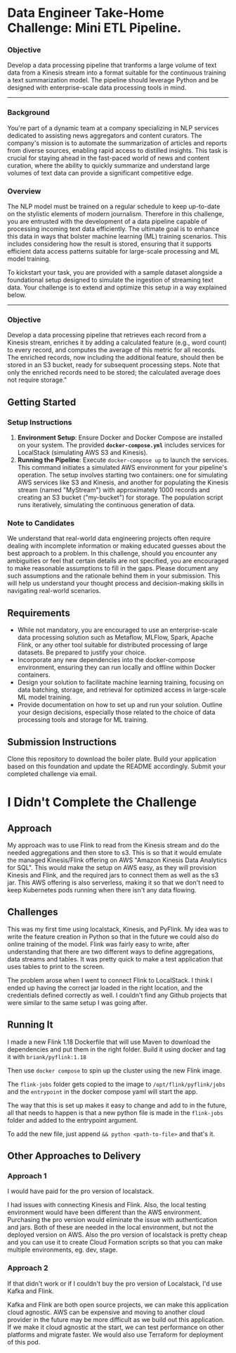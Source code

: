 # Data Engineer Take-Home Challenge: Mini ETL Pipeline.

### Objective

Develop a data processing pipeline that tranforms a large volume of text data from a Kinesis stream into a format suitable for the continuous training a text summarization model. The pipeline should leverage Python and be designed with enterprise-scale data processing tools in mind.

---

### Background

You're part of a dynamic team at a company specializing in NLP services dedicated to assisting news aggregators and content curators. The company's mission is to automate the summarization of articles and reports from diverse sources, enabling rapid access to distilled insights. This task is crucial for staying ahead in the fast-paced world of news and content curation, where the ability to quickly summarize and understand large volumes of text data can provide a significant competitive edge. 


### Overview

The NLP model must be trained on a regular schedule to keep up-to-date on the stylistic elements of modern journalism. Therefore in this challenge, you are entrusted with the development of a data pipeline capable of processing incoming text data efficiently. The ultimate goal is to enhance this data in ways that bolster machine learning (ML) training scenarios. This includes considering how the result is stored, ensuring that it supports efficient data access patterns suitable for large-scale processing and ML model training.

To kickstart your task, you are provided with a sample dataset alongside a foundational setup designed to simulate the ingestion of streaming text data. Your challenge is to extend and optimize this setup in a way explained below.

---

### Objective

Develop a data processing pipeline that retrieves each record from a Kinesis stream, enriches it by adding a calculated feature (e.g., word count) to every record, and computes the average of this metric for all records. The enriched records, now including the additional feature, should then be stored in an S3 bucket, ready for subsequent processing steps. Note that only the enriched records need to be stored; the calculated average does not require storage."


## **Getting Started**

### **Setup Instructions**

1. **Environment Setup**: Ensure Docker and Docker Compose are installed on your system. The provided **`docker-compose.yml`** includes services for LocalStack (simulating AWS S3 and Kinesis).
2. **Running the Pipeline**: Execute ```docker-compose up``` to launch the services. This command initiates a simulated AWS environment for your pipeline's operation. The setup involves starting two containers: one for simulating AWS services like S3 and Kinesis, and another for populating the Kinesis stream (named "MyStream") with approximately 1000 records and creating an S3 bucket ("my-bucket") for storage. The population script runs iteratively, simulating the continuous generation of data. 

### **Note to Candidates**
We understand that real-world data engineering projects often require dealing with incomplete information or making educated guesses about the best approach to a problem. In this challenge, should you encounter any ambiguities or feel that certain details are not specified, you are encouraged to make reasonable assumptions to fill in the gaps. Please document any such assumptions and the rationale behind them in your submission. This will help us understand your thought process and decision-making skills in navigating real-world scenarios.

## **Requirements**

- While not mandatory, you are encouraged to use an enterprise-scale data processing solution such as Metaflow, MLFlow, Spark, Apache Flink, or any other tool suitable for distributed processing of large datasets. Be prepared to justify your choice.
- Incorporate any new dependencies into the docker-compose environment, ensuring they can run locally and offline within Docker containers.
- Design your solution to facilitate machine learning training, focusing on data batching, storage, and retrieval for optimized access in large-scale ML model training.
- Provide documentation on how to set up and run your solution. Outline your design decisions, especially those related to the choice of data processing tools and storage for ML training.

## Submission Instructions

Clone this repository to download the boiler plate. Build your application based on this foundation and update the README accordingly. Submit your completed challenge via email.


# I Didn't Complete the Challenge
## Approach
My approach was to use Flink to read from the Kinesis stream and do the needed aggregations and then store to s3. 
This is so that it would emulate the managed Kinesis/Flink offering on AWS "Amazon Kinesis Data Analytics for SQL".
This would make the setup on AWS easy, as they will provision Kinesis and Flink, and the required jars to connect them as well as the s3 jar.
This AWS offering is also serverless, making it so that we don't need to keep Kubernetes pods running when there isn't any data flowing.

## Challenges
This was my first time using localstack, Kinesis, and PyFlink. 
My idea was to write the feature creation in Python so that in the future we could also do online training of the model.
Flink was fairly easy to write, after understanding that there are two different ways to define aggregations, data streams and tables.
It was pretty quick to make a test application that uses tables to print to the screen.

The problem arose when I went to connect Flink to LocalStack.
I think I ended up having the correct jar loaded in the right location, and the credentials defined correctly as well.
I couldn't find any Github projects that were similar to the same setup I was going after.

## Running It
I made a new Flink 1.18 Dockerfile that will use Maven to download the dependencies and put them in the right folder.
Build it using docker and tag it with `briank/pyflink:1.18`

Then use `docker compose` to spin up the cluster using the new Flink image.

The `flink-jobs` folder gets copied to the image to `/opt/flink/pyflink/jobs` and the `entrypoint` in the docker compose yaml will start the app.

The way that this is set up makes it easy to change and add to in the future, all that needs to happen is that a new python file is made in the `flink-jobs` folder and added to the entrypoint argument.

To add the new file, just append `&& python <path-to-file>` and that's it.

## Other Approaches to Delivery
### Approach 1
I would have paid for the pro version of localstack.

I had issues with connecting Kinesis and Flink. Also, the local testing environment would have been different than the AWS environment.
Purchasing the pro version would eliminate the issue with authentication and jars.
Both of these are needed in the local environment, but not the deployed version on AWS.
Also the pro version of localstack is pretty cheap and you can use it to create Cloud Formation scripts so that you can make multiple environments, eg. dev, stage.

### Approach 2
If that didn't work or if I couldn't buy the pro version of Localstack, I'd use Kafka and Flink.

Kafka and Flink are both open source projects, we can make this application cloud agnostic.
AWS can be expensive and moving to another cloud provider in the future may be more difficult as we build out this application.
If we make it cloud agnostic at the start, we can test performance on other platforms and migrate faster.
We would also use Terraform for deployment of this pod.

